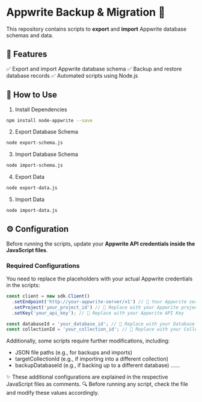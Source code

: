 # Appwrite Backup & Migration 🚀

This repository contains scripts to **export** and **import** Appwrite database schemas and data.

## 🎯 Features

✅ Export and import Appwrite database schema 
✅ Backup and restore database records 
✅ Automated scripts using Node.js 

## 📌 How to Use

1. Install Dependencies

```sh
npm install node-appwrite --save
```

2. Export Database Schema
```sh
node export-schema.js
```

3. Import Database Schema
```sh
node import-schema.js
```

4. Export Data
```sh
node export-data.js
```

5. Import Data
```sh
node import-data.js
```

## ⚙️ Configuration

Before running the scripts, update your **Appwrite API credentials inside the JavaScript files**.

### Required Configurations

You need to replace the placeholders with your actual Appwrite credentials in the scripts:

```javascript
const client = new sdk.Client()
  .setEndpoint('http://your-appwrite-server/v1') // 🔹 Your Appwrite server URL
  .setProject('your_project_id') // 🔹 Replace with your Appwrite project ID
  .setKey('your_api_key'); // 🔹 Replace with your Appwrite API Key

const databaseId = 'your_database_id'; // 🔹 Replace with your Database ID
const collectionId = 'your_collection_id'; // 🔹 Replace with your Collection ID
```

Additionally, some scripts require further modifications, including:

- JSON file paths (e.g., for backups and imports)
- targetCollectionId (e.g., if importing into a different collection)
- backupDatabaseId (e.g., if backing up to a different database)
......

✨ These additional configurations are explained in the respective JavaScript files as comments.
🔍 Before running any script, check the file and modify these values accordingly.

